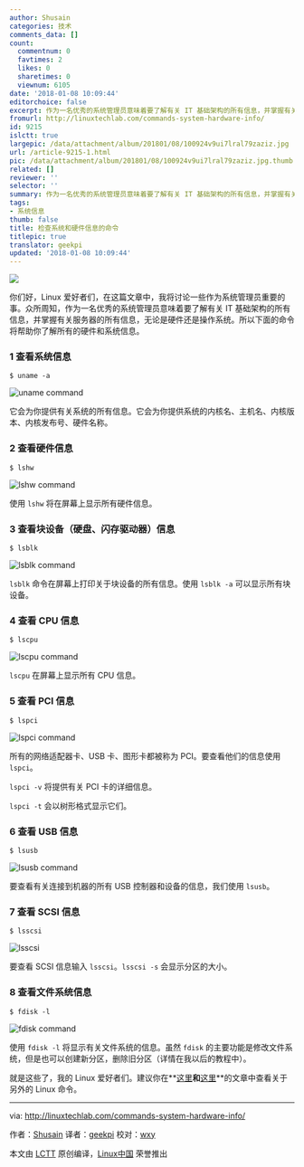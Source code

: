 ```yaml
---
author: Shusain
categories: 技术
comments_data: []
count:
  commentnum: 0
  favtimes: 2
  likes: 0
  sharetimes: 0
  viewnum: 6105
date: '2018-01-08 10:09:44'
editorchoice: false
excerpt: 作为一名优秀的系统管理员意味着要了解有关 IT 基础架构的所有信息，并掌握有关服务器的所有信息，无论是硬件还是操作系统。
fromurl: http://linuxtechlab.com/commands-system-hardware-info/
id: 9215
islctt: true
largepic: /data/attachment/album/201801/08/100924v9ui7lral79zaziz.jpg
url: /article-9215-1.html
pic: /data/attachment/album/201801/08/100924v9ui7lral79zaziz.jpg.thumb.jpg
related: []
reviewer: ''
selector: ''
summary: 作为一名优秀的系统管理员意味着要了解有关 IT 基础架构的所有信息，并掌握有关服务器的所有信息，无论是硬件还是操作系统。
tags:
- 系统信息
thumb: false
title: 检查系统和硬件信息的命令
titlepic: true
translator: geekpi
updated: '2018-01-08 10:09:44'
---
```


![](/data/attachment/album/201801/08/100924v9ui7lral79zaziz.jpg)


你们好，Linux 爱好者们，在这篇文章中，我将讨论一些作为系统管理员重要的事。众所周知，作为一名优秀的系统管理员意味着要了解有关 IT 基础架构的所有信息，并掌握有关服务器的所有信息，无论是硬件还是操作系统。所以下面的命令将帮助你了解所有的硬件和系统信息。


### 1 查看系统信息



```
$ uname -a

```

![uname command](/data/attachment/album/201801/08/100946of4gipgbfvcc3gcb.jpg)


它会为你提供有关系统的所有信息。它会为你提供系统的内核名、主机名、内核版本、内核发布号、硬件名称。


### 2 查看硬件信息



```
$ lshw

```

![lshw command](/data/attachment/album/201801/08/100947q65dzsiidi78g6sh.jpg)


使用 `lshw` 将在屏幕上显示所有硬件信息。


### 3 查看块设备（硬盘、闪存驱动器）信息



```
$ lsblk

```

![lsblk command](/data/attachment/album/201801/08/100951k94z45tqlozrry8i.jpg)


`lsblk` 命令在屏幕上打印关于块设备的所有信息。使用 `lsblk -a` 可以显示所有块设备。


### 4 查看 CPU 信息



```
$ lscpu

```

![lscpu command](/data/attachment/album/201801/08/100951v1o9tzdocixcool9.jpg)


`lscpu` 在屏幕上显示所有 CPU 信息。


### 5 查看 PCI 信息



```
$ lspci

```

![lspci command](/data/attachment/album/201801/08/100952ks8trrw7t8aimq8p.jpg)


所有的网络适配器卡、USB 卡、图形卡都被称为 PCI。要查看他们的信息使用 `lspci`。


`lspci -v` 将提供有关 PCI 卡的详细信息。


`lspci -t` 会以树形格式显示它们。


### 6 查看 USB 信息



```
$ lsusb

```

![lsusb command](/data/attachment/album/201801/08/100952jore9do6bt6be092.jpg)


要查看有关连接到机器的所有 USB 控制器和设备的信息，我们使用 `lsusb`。


### 7 查看 SCSI 信息



```
$ lsscsi

```

![lsscsi](/data/attachment/album/201801/08/100953ovgnd7ddx44jnkd5.jpg)


要查看 SCSI 信息输入 `lsscsi`。`lsscsi -s` 会显示分区的大小。


### 8 查看文件系统信息



```
$ fdisk -l

```

![fdisk command](/data/attachment/album/201801/08/100954lypamuriztm6um06.jpg)


使用 `fdisk -l` 将显示有关文件系统的信息。虽然 `fdisk` 的主要功能是修改文件系统，但是也可以创建新分区，删除旧分区（详情在我以后的教程中）。


就是这些了，我的 Linux 爱好者们。建议你在**[这里](http://linuxtechlab.com/linux-commands-beginners-part-1/)**和**[这里](http://linuxtechlab.com/linux-commands-beginners-part-2/)**的文章中查看关于另外的 Linux 命令。




---


via: <http://linuxtechlab.com/commands-system-hardware-info/>


作者：[Shusain](http://linuxtechlab.com/author/shsuain/) 译者：[geekpi](https://github.com/geekpi) 校对：[wxy](https://github.com/wxy)


本文由 [LCTT](https://github.com/LCTT/TranslateProject) 原创编译，[Linux中国](https://linux.cn/) 荣誉推出